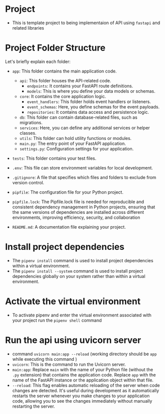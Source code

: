 # Project
- This is template project to being implementaion of API using `fastapi` and related libraries

# Project Folder Structure

Let's briefly explain each folder:

- `app`: This folder contains the main application code.
    - `api`: This folder houses the API-related code.
        - `endpoints`: It contains your FastAPI route definitions.
        - `models`: This is where you define your data models or schemas.
    - `core`: It contains the core application logic.
        - `event_handlers`: This folder holds event handlers or listeners.
        - `event_schemas`: Here, you define schemas for the event payloads.
        - `repositories`: It contains data access and persistence logic.
    - `db`: This folder can contain database-related files, such as migrations.
    - `services`: Here, you can define any additional services or helper classes.
    - `utils`: This folder can hold utility functions or modules.
    - `main.py`: The entry point of your FastAPI application.
    - `settings.py`: Configuration settings for your application.

- `tests`: This folder contains your test files.

- `.env`: This file can store environment variables for local development.

- `.gitignore`: A file that specifies which files and folders to exclude from version control.

- `pipfile`: The configuration file for your Python project.

- `pipfile.lock`: The Pipfile.lock file is needed for reproducible and consistent dependency management in Python projects, ensuring that the same versions of dependencies are installed across different environments, improving efficiency, security, and collaboration

- `README.md`: A documentation file explaining your project.


# Install project dependencies

- The `pipenv install` command is used to install project dependencies within a virtual environment.
- The `pipenv install --system` command is used to install project dependencies globally on your system rather than within a virtual environment.

# Activate the virtual environment
- To activate pipenv and enter the virtual environment associated with your project run the `pipenv shell` command

# Run the api using uvicorn server
- command `uvicorn main:app --reload` (working directory should be `app` while executing this command )
- `uvicorn`: This is the command to run the Uvicorn server.
- `main:app`: Replace `main` with the name of your Python file (without the `.py` extension) that contains the application code. Replace `app` with the name of the FastAPI instance or the application object within that file.
- `--reload`: This flag enables automatic reloading of the server when code changes are detected. It's useful during development as it automatically restarts the server whenever you make changes to your application code, allowing you to see the changes immediately without manually restarting the server.



